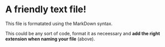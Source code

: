 # A friendly text file!

This file is formatated using the MarkDown syntax.

This could be any sort of code, format it as neceessary and 
**add the right extension when naming your file** (above).

